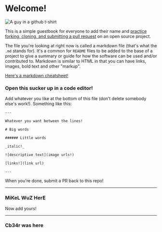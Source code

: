 # Welcome!

![A guy in a github t-shirt](https://images.unsplash.com/photo-1561164517-686f490ee86d?ixid=MXwxMjA3fDB8MHxwaG90by1wYWdlfHx8fGVufDB8fHw%3D&ixlib=rb-1.2.1&auto=format&fit=crop&w=1350&q=80)

This is a simple guestbook for everyone to add their name and [practice forking, cloning, and submitting a pull request](https://guides.github.com/activities/forking/) on an open source project.

The file you're looking at right now is called a markdown file (that's what the `.md` stands for). It's a common for `README` files to be added to the base of a project to give a summary or guide for how the software can be used and/or contributed to. Markdown is similar to HTML in that you can have links, images, bold text and other "markup".

[Here's a markdown cheatsheet!](https://www.markdownguide.org/cheat-sheet/)

### Open this sucker up in a code editor!

Add whatever you like at the bottom of this file (don't delete somebody else's work!). Something like this:

```
---

Whatever you want between the lines! 

# Big words

###### Little words

_italic!_

![descriptive text](image urls!)

[links!](link url)

---
```

When you're done, submit a PR back to this repo!

---

### MiKeL WuZ HerE
Now add yours!

---

### Cb34r was here
